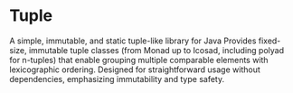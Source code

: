 # Tuple
A simple, immutable, and static tuple-like library for Java Provides fixed-size, immutable tuple classes (from Monad up to Icosad, including polyad for n-tuples) that enable grouping multiple comparable elements with lexicographic ordering. Designed for straightforward usage without dependencies, emphasizing immutability and type safety.

